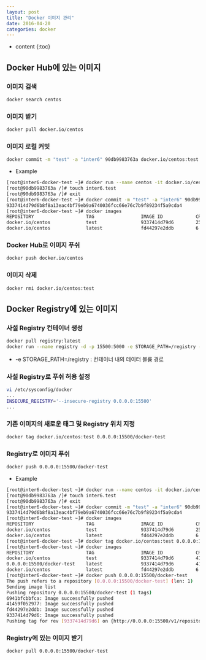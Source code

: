 ```yaml
---
layout: post
title: "Docker 이미지 관리"
date: 2016-04-20
categories: docker
---
```


* content
{:toc}

## Docker Hub에 있는 이미지

### 이미지 검색

```bash
docker search centos
```


### 이미지 받기

```bash
docker pull docker.io/centos
```


### 이미지 로컬 커밋

```bash
docker commit -m "test" -a "inter6" 90db9983763a docker.io/centos:test
```

- Example

```bash
[root@inter6-docker-test ~]# docker run --name centos -it docker.io/centos /bin/bash
[root@90db9983763a /]# touch inter6.test
[root@90db9983763a /]# exit
[root@inter6-docker-test ~]# docker commit -m "test" -a "inter6" 90db9983763a docker.io/centos:test
9337414d79d6b8f8a13eac4bf79eb9a6740036fcc66e76c7b9f89234f5a9cda4
[root@inter6-docker-test ~]# docker images
REPOSITORY                   TAG                 IMAGE ID            CREATED             VIRTUAL SIZE
docker.io/centos             test                9337414d79d6        25 seconds ago      215.7 MB
docker.io/centos             latest              fd44297e2ddb        6 weeks ago         215.7 MB
```


### Docker Hub로 이미지 푸쉬

```bash
docker push docker.io/centos
```


### 이미지 삭제

```bash
docker rmi docker.io/centos:test
```


## Docker Registry에 있는 이미지

### 사설 Registry 컨테이너 생성

```bash
docker pull registry:latest
docker run --name registry -d -p 15500:5000 -e STORAGE_PATH=/registry -v /data/registry:/registry:rw registry
```

- -e STORAGE_PATH=/registry : 컨테이너 내의 데이터 볼륨 경로


### 사설 Registry로 푸쉬 허용 설정

```bash
vi /etc/sysconfig/docker
...
INSECURE_REGISTRY='--insecure-registry 0.0.0.0:15500'
...
```


### 기존 이미지의 새로운 태그 및 Registry 위치 지정

```bash
docker tag docker.io/centos:test 0.0.0.0:15500/docker-test
```


### Registry로 이미지 푸쉬

```bash
docker push 0.0.0.0:15500/docker-test
```

- Example

```bash
[root@inter6-docker-test ~]# docker run --name centos -it docker.io/centos /bin/bash
[root@90db9983763a /]# touch inter6.test
[root@90db9983763a /]# exit
[root@inter6-docker-test ~]# docker commit -m "test" -a "inter6" 90db9983763a docker.io/centos:test
9337414d79d6b8f8a13eac4bf79eb9a6740036fcc66e76c7b9f89234f5a9cda4
[root@inter6-docker-test ~]# docker images
REPOSITORY                   TAG                 IMAGE ID            CREATED             VIRTUAL SIZE
docker.io/centos             test                9337414d79d6        25 seconds ago      215.7 MB
docker.io/centos             latest              fd44297e2ddb        6 weeks ago         215.7 MB
[root@inter6-docker-test ~]# docker tag docker.io/centos:test 0.0.0.0:15500/docker-test
[root@inter6-docker-test ~]# docker images
REPOSITORY                   TAG                 IMAGE ID            CREATED             VIRTUAL SIZE
docker.io/centos             test                9337414d79d6        41 minutes ago      215.7 MB
0.0.0.0:15500/docker-test    latest              9337414d79d6        41 minutes ago      215.7 MB
docker.io/centos             latest              fd44297e2ddb        6 weeks ago         215.7 MB
[root@inter6-docker-test ~]# docker push 0.0.0.0:15500/docker-test
The push refers to a repository [0.0.0.0:15500/docker-test] (len: 1)
Sending image list
Pushing repository 0.0.0.0:15500/docker-test (1 tags)
6941bfcbbfca: Image successfully pushed
41459f052977: Image successfully pushed
fd44297e2ddb: Image successfully pushed
9337414d79d6: Image successfully pushed
Pushing tag for rev [9337414d79d6] on {http://0.0.0.0:15500/v1/repositories/docker-test/tags/latest}
```


### Registry에 있는 이미지 받기

```bash
docker pull 0.0.0.0:15500/docker-test
```